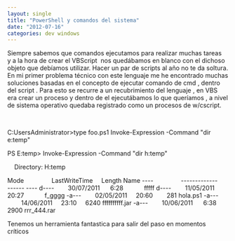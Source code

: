 ```yaml
---
layout: single
title: "PowerShell y comandos del sistema"
date: "2012-07-16"
categories: dev windows
---
```


Siempre sabemos que comandos ejecutamos para realizar muchas tareas  y a la hora de crear el VBScript  nos quedábamos en blanco con el dichoso objeto que debíamos utilizar. Hacer un par de scripts al año no te da soltura. En mi primer problema técnico con este lenguaje me he encontrado muchas soluciones basadas en el concepto de ejecutar comando de cmd , dentro del script . Para esto se recurre a un recubrimiento del lenguaje , en VBS era crear un proceso y dentro de el ejecutábamos lo que queríamos , a nivel de sistema operativo quedaba registrado como un procesos de w/cscript.

 

C:UsersAdministrator>type foo.ps1
Invoke-Expression -Command "dir e:temp"

PS E:temp> Invoke-Expression -Command "dir h:temp"

    Directory: H:temp

Mode                LastWriteTime     Length Name
----                -------------     ------ ----
d----        30/07/2011      6:28            fffff
d----        11/05/2011     20:27            f\_gggg
-a---        02/05/2011     20:60        281 hola.ps1
-a---        14/06/2011     23:10       6240 ffffffffff.jar
-a---        10/06/2011      6:38       2900 rrr\_444.rar

Tenemos un herramienta fantastica para salir del paso en momentos críticos
